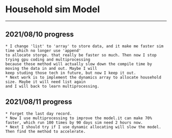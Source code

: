 # Household sim Model

---------------------------------------------
## 2021/08/10 progress
    * I change 'list' to 'array' to store data, and it make me faster sim time which no longer use 'append'
    to allocate storge. that really be faster so much. Then now I stop trying gpu coding and multiprocessing
    because those method will actually slow down the compile time by moving the data in and out. Maybe I will
    keep studing those tech in future, but now I keep it out.
    * Next work is to implement the dynamics array to allocate household size. Maybe it will need list again
    and I will back to learn multiprocessing.    

## 2021/08/11 progress
    * Forget the last day record.
    * Now I use multiprocessing to improve the model.it can make 70% faster, which run 100 times by 90 days sim need 2 hours now.
    * Next I should try if I use dynamic allocating will slow the model. Then find the method to accelerate.